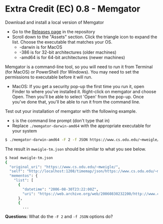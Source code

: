 # Extra Credit (EC) 0.8 - Memgator

Download and install a local version of Memgator

* Go to the [Releases page](https://github.com/oduwsdl/MemGator/releases) in the repository
* Scroll down to the "Assets" section.  Click the triangle icon to expand the list.  Choose the executable that matches your OS.
  * -darwin is for MacOS
  * -386 is for 32-bit architectures (older machines)
  * -amd64 is for 64-bit architectures (newer machines)

Memgator is a command-line tool, so you will need to run it from Terminal (for MacOS) or PowerShell (for Windows).  You may need to set the permissions to executable before it will run.

* MacOS: If you get a security pop-up the first time you run it, open Finder to where you've installed it.  Right-click on memgator and choose Open.  Then you'll be able to select 'Open' from the pop-up.  Once you've done that, you'll be able to run it from the command line.

Test out your installation of memgator with the following example.  

* `$` is the command line prompt (don't type that in)
* Replace `./memgator-darwin-amd64` with the appropriate executable for your system

```bash
$ ./memgator-darwin-amd64 -F 2 -f JSON https://www.cs.odu.edu/~mweigle/ > mweigle-tm.json
```

The result in `mweigle-tm.json` should be similar to what you see below.  
```bash
$ head mweigle-tm.json
{
  "original_uri": "https://www.cs.odu.edu/~mweigle/",
  "self": "http://localhost:1208/timemap/json/https://www.cs.odu.edu/~mweigle/",
  "mementos": {
    "list": [
      {
        "datetime": "2006-08-30T23:22:00Z",
        "uri": "https://web.archive.org/web/20060830232200/http://www.cs.odu.edu/~mweigle/"
      },
      {
        ...
```

**Questions:** What do the `-F 2` and `-f JSON` options do?